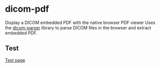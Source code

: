 # dicom-pdf
Display a DICOM embedded PDF with the native browser PDF viewer
Uses the [dicom-parser](https://github.com/cornerstonejs/dicomParser) library to parse DICOM files in the browser and extract embedded PDF.

## Test
[Test page](https://rawgit.com/jmhmd/dicom-pdf/master/index.html)

